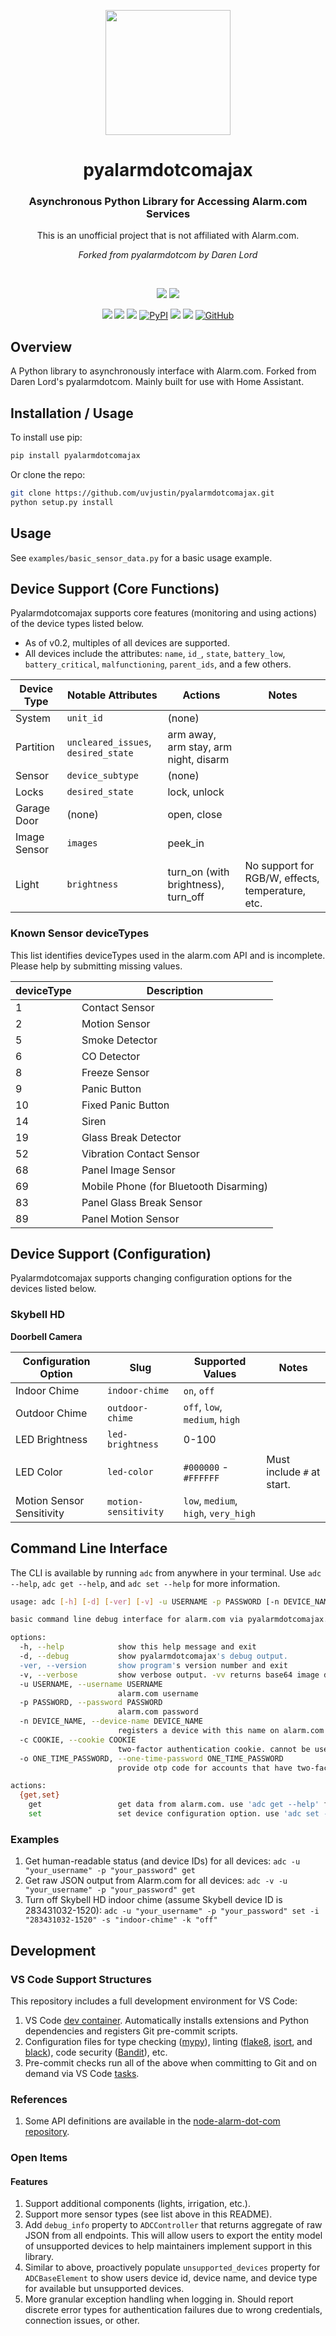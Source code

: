 <p align="center"><img src="https://user-images.githubusercontent.com/466460/175575400-44ab6ed5-acb4-4a8c-b2ab-8b757675e900.png" height="200px"></p>
<h1 align="center" border="1px solid black">pyalarmdotcomajax</h1>
<h3 align="center">Asynchronous Python Library for Accessing Alarm.com Services</h3>
<p align="center">This is an unofficial project that is not affiliated with Alarm.com.</p>
<p align="center"><em>Forked from pyalarmdotcom by Daren Lord</em></p>
<br />
<p align="center">
  <a href="https://github.com/uvjustin"><img src="https://img.shields.io/badge/Creator-Justin%20Wong%20(%40uvjustin)-blue" /></a>
  <a href="https://github.com/elahd"><img src="https://img.shields.io/badge/Maintainer-Elahd%20Bar--Shai%20(%40elahd)-blue" /></a>
</p>
<p align="center">
  <a href="https://www.codacy.com/gh/pyalarmdotcom/pyalarmdotcomajax/dashboard?utm_source=github.com&amp;utm_medium=referral&amp;utm_content=pyalarmdotcom/pyalarmdotcomajax&amp;utm_campaign=Badge_Grade"><img src="https://app.codacy.com/project/badge/Grade/c58b00c68f9542aea1554d160997e5cd"/></a>
  <a href="https://www.codacy.com/gh/pyalarmdotcom/pyalarmdotcomajax/dashboard?utm_source=github.com&amp;utm_medium=referral&amp;utm_content=pyalarmdotcom/pyalarmdotcomajax&amp;utm_campaign=Badge_Coverage"><img src="https://app.codacy.com/project/badge/Coverage/c58b00c68f9542aea1554d160997e5cd"/></a>
  <a href="https://results.pre-commit.ci/latest/github/pyalarmdotcom/pyalarmdotcomajax/master"><img src="https://results.pre-commit.ci/badge/github/pyalarmdotcom/pyalarmdotcomajax/master.svg" /></a>
  <a href="https://pypi.org/project/pyalarmdotcomajax/"><img alt="PyPI" src="https://img.shields.io/pypi/v/pyalarmdotcomajax"></a>
  <a href="https://github.com/psf/black"><img src="https://img.shields.io/badge/code%20style-black-000000.svg" /></a>
  <a href="https://github.com/PyCQA/pylint"><img src="https://img.shields.io/badge/linting-pylint-yellowgreen" /></a>
  <a href="https://github.com/pyalarmdotcom/pyalarmdotcomajax/blob/main/LICENSE"><img alt="GitHub" src="https://img.shields.io/github/license/pyalarmdotcom/pyalarmdotcomajax"></a>
</p>

## Overview

A Python library to asynchronously interface with Alarm.com.
Forked from Daren Lord's pyalarmdotcom. Mainly built for use with Home Assistant.

## Installation / Usage

To install use pip:

```bash
pip install pyalarmdotcomajax
```

Or clone the repo:

```bash
git clone https://github.com/uvjustin/pyalarmdotcomajax.git
python setup.py install
```

## Usage

See `examples/basic_sensor_data.py` for a basic usage example.

## Device Support (Core Functions)

Pyalarmdotcomajax supports core features (monitoring and using actions) of the device types listed below.

- As of v0.2, multiples of all devices are supported.
- All devices include the attributes: `name`, `id_`, `state`, `battery_low`, `battery_critical`, `malfunctioning`, `parent_ids`, and a few others.

| Device Type  | Notable Attributes                  | Actions                               | Notes                                            |
| ------------ | ----------------------------------- | ------------------------------------- | ------------------------------------------------ |
| System       | `unit_id`                           | (none)                                |                                                  |
| Partition    | `uncleared_issues`, `desired_state` | arm away, arm stay, arm night, disarm |                                                  |
| Sensor       | `device_subtype`                    | (none)                                |                                                  |
| Locks        | `desired_state`                     | lock, unlock                          |                                                  |
| Garage Door  | (none)                              | open, close                           |                                                  |
| Image Sensor | `images`                            | peek_in                               |                                                  |
| Light        | `brightness`                        | turn_on (with brightness), turn_off   | No support for RGB/W, effects, temperature, etc. |

### Known Sensor deviceTypes

This list identifies deviceTypes used in the alarm.com API and is incomplete. Please help by submitting missing values.

| deviceType | Description                            |
| ---------- | -------------------------------------- |
| 1          | Contact Sensor                         |
| 2          | Motion Sensor                          |
| 5          | Smoke Detector                         |
| 6          | CO Detector                            |
| 8          | Freeze Sensor                          |
| 9          | Panic Button                           |
| 10         | Fixed Panic Button                     |
| 14         | Siren                                  |
| 19         | Glass Break Detector                   |
| 52         | Vibration Contact Sensor               |
| 68         | Panel Image Sensor                     |
| 69         | Mobile Phone (for Bluetooth Disarming) |
| 83         | Panel Glass Break Sensor               |
| 89         | Panel Motion Sensor                    |

## Device Support (Configuration)

Pyalarmdotcomajax supports changing configuration options for the devices listed below.

### Skybell HD

**Doorbell Camera**

| Configuration Option      | Slug                 | Supported Values                     | Notes                      |
| ------------------------- | -------------------- | ------------------------------------ | -------------------------- |
| Indoor Chime              | `indoor-chime`       | `on`, `off`                          |                            |
| Outdoor Chime             | `outdoor-chime`      | `off`, `low`, `medium`, `high`       |                            |
| LED Brightness            | `led-brightness`     | 0-100                                |                            |
| LED Color                 | `led-color`          | `#000000` - `#FFFFFF`                | Must include `#` at start. |
| Motion Sensor Sensitivity | `motion-sensitivity` | `low`, `medium`, `high`, `very_high` |                            |

## Command Line Interface

The CLI is available by running `adc` from anywhere in your terminal. Use `adc --help`, `adc get --help`, and `adc set --help` for more information.

```bash
usage: adc [-h] [-d] [-ver] [-v] -u USERNAME -p PASSWORD [-n DEVICE_NAME] [-c COOKIE | -o ONE_TIME_PASSWORD] {get,set} ...

basic command line debug interface for alarm.com via pyalarmdotcomajax. shows device states in various formats.

options:
  -h, --help            show this help message and exit
  -d, --debug           show pyalarmdotcomajax's debug output.
  -ver, --version       show program's version number and exit
  -v, --verbose         show verbose output. -vv returns base64 image data for image sensor images.
  -u USERNAME, --username USERNAME
                        alarm.com username
  -p PASSWORD, --password PASSWORD
                        alarm.com password
  -n DEVICE_NAME, --device-name DEVICE_NAME
                        registers a device with this name on alarm.com and requests the two-factor authentication cookie for the device.
  -c COOKIE, --cookie COOKIE
                        two-factor authentication cookie. cannot be used with --one-time-password!
  -o ONE_TIME_PASSWORD, --one-time-password ONE_TIME_PASSWORD
                        provide otp code for accounts that have two-factor authentication enabled. if not provided here, adc will prompt user for otp. cannot be used with --cookie!

actions:
  {get,set}
    get                 get data from alarm.com. use 'adc get --help' for parameters.
    set                 set device configuration option. use 'adc set --help' for parameters
```

### Examples

1. Get human-readable status (and device IDs) for all devices: `adc -u "your_username" -p "your_password" get`
2. Get raw JSON output from Alarm.com for all devices: `adc -v -u "your_username" -p "your_password" get`
3. Turn off Skybell HD indoor chime (assume Skybell device ID is 283431032-1520): `adc -u "your_username" -p "your_password" set -i "283431032-1520" -s "indoor-chime" -k "off"`

## Development

### VS Code Support Structures

This repository includes a full development environment for VS Code:

1. VS Code [dev container](https://code.visualstudio.com/docs/remote/create-dev-container). Automatically installs extensions and Python dependencies and registers Git pre-commit scripts.
2. Configuration files for type checking ([mypy](http://mypy-lang.org/)), linting ([flake8](https://flake8.pycqa.org/en/latest/), [isort](https://github.com/PyCQA/isort), and [black](https://github.com/psf/black)), code security ([Bandit](https://bandit.readthedocs.io/en/latest/)), etc.
3. Pre-commit checks run all of the above when committing to Git and on demand via VS Code [tasks](https://code.visualstudio.com/docs/editor/tasks).

### References

1. Some API definitions are available in the [node-alarm-dot-com repository](https://github.com/node-alarm-dot-com/node-alarm-dot-com/tree/master/src/_models).

### Open Items

#### Features

1. Support additional components (lights, irrigation, etc.).
2. Support more sensor types (see list above in this README).
3. Add `debug_info` property to `ADCController` that returns aggregate of raw JSON from all endpoints. This will allow users to export the entity model of unsupported devices to help maintainers implement support in this library.
4. Similar to above, proactively populate `unsupported_devices` property for `ADCBaseElement` to show users device id, device name, and device type for available but unsupported devices.
5. More granular exception handling when logging in. Should report discrete error types for authentication failures due to wrong credentials, connection issues, or other.
